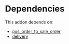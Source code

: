 # Dependencies

This addon depends on:

- [pos_order_to_sale_order](https://github.com/bringout/oca-technical)
- [delivery](https://github.com/bringout/oca-ocb-warehouse/tree/9b14fcb23c7ebeb2f1d8695642aaa941064d4d00/odoo-bringout-oca-ocb-delivery)
